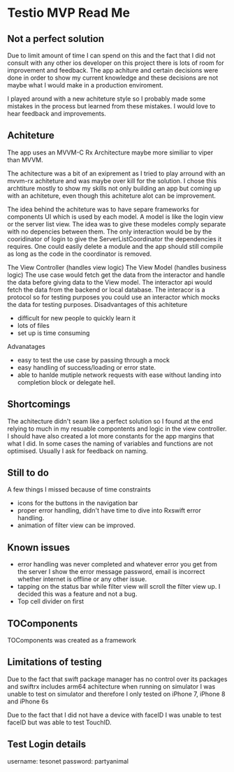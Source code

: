 # Testio MVP Read Me


## Not a perfect solution
Due to limit amount of time I can spend on this and the fact that I did not consult with any other ios developer on this project there is lots of room for improvement and feedback. 
The app achiture and certain decisions were done in order to show my current knowledge and these decisions are not maybe what I would make in a production enviroment. 

I played around with a new achiteture style so I probably made some mistakes in the process but learned from these mistakes.
I would love to hear feedback and improvements.


## Achiteture
The app uses an MVVM-C Rx Architecture maybe more similiar to viper than MVVM.

The achitecture was a bit of an exiprement as I tried to play arround with an mvvm-rx achiteture and was maybe over kill for the solution.
I chose this archtiture mostly to show my skills not only building an app but coming up with an achiteture, even though this achiteture alot can be improvement. 

The idea behind the achiteture was to have separe frameworks for components UI which is used by each model. A model is like the login view or the server list view.
The idea was to give these modeles comply separate with no depencies between them. The only interaction would be by the cooridinator of login to give the ServerListCoordinator the dependencies it requires. One could easily delete a module and the app should still compile as long as the code in the coordinator is removed. 

The View Controller (handles view logic)
The View Model (handles business logic)
The use case would fetch get the data from the interactor and handle the data before giving data to the View model.
The interactor api would fetch the data from the backend or local database. 
The interacor is a protocol so for testing purposes you could use an interactor which mocks the data for testing purposes. 
Disadvantages of this achiteture
- difficult for new people to quickly learn it
- lots of files
- set up is time consuming

Advanatages
- easy to test the use case by passing through a mock  
- easy handling of success/loading or error state. 
- able to hanlde mutiple network requests with ease without landing into completion block or delegate hell.  

## Shortcomings

The achitecture didn't seam like a perfect solution so I found at the end relying to much in my resuable compontents and logic in the view controller.
I should have also created a lot more constants for the app margins that what I did. 
In some cases the naming of variables and functions are not optimised. Usually I ask for feedback on naming. 

## Still to do

A few things I missed because of time constraints
- icons for the buttons in the navigation bar
- proper error handling, didn't have time to dive into Rxswift error handling. 
- animation of filter view can be improved.

## Known issues

- error handling was never completed and whatever error you get from the server I show the error message password, email is incorrect whether internet is offline or any other issue. 
- tapping on the status bar while filter view will scroll the filter view up. I decided this was a feature and not a bug.
- Top cell divider on first   


## TOComponents

TOComponents was created as a framework

## Limitations of testing
Due to the fact that swift package manager has no control over its packages and swiftrx includes arm64 achitecture when running on simulator I was unable to test on simulator and therefore I only tested on iPhone 7, iPhone 8 and iPhone 6s

Due to the fact that I did not have a device with faceID I was unable to test faceID but was able to test TouchID. 


## Test Login details
username: tesonet
password: partyanimal
